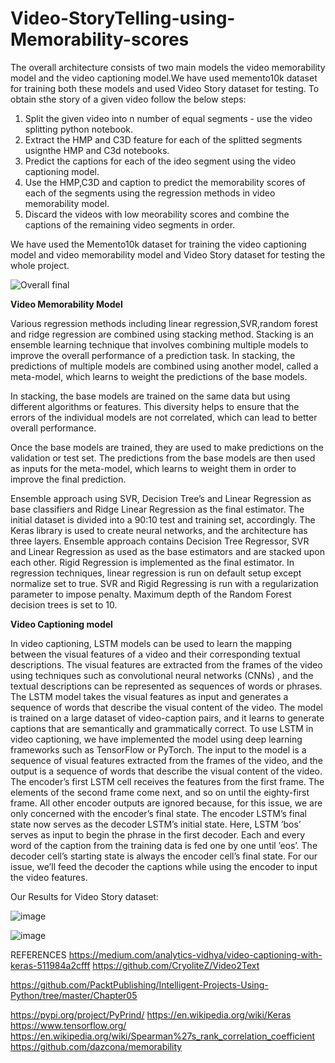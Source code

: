 # Video-StoryTelling-using-Memorability-scores

The overall architecture consists of two main models the video memorability model and the video captioning model.We have used memento10k dataset for training both these  models and used Video Story dataset for testing. To obtain sthe story of a given video follow the below steps:
1. Split the given video into n number of equal segments - use the video splitting python notebook.
2. Extract the HMP and C3D feature for each of the splitted segments usignthe HMP and C3d notebooks.
3. Predict the captions for each of the ideo segment using the video captioning model.
4. Use the HMP,C3D and caption to predict the memorability scores of each of the segments using the regression methods in video memorability model.
5. Discard the videos with low meorability scores and combine the captions of the remaining video segments in order.

We have used the Memento10k dataset for training the video captioning model and video memorability model and Video Story dataset for testing the whole project.

![Overall final](https://user-images.githubusercontent.com/69419671/235332386-f56da015-3903-4769-9d0c-90470ced4030.png)


**Video Memorability Model**

Various regression methods including linear regression,SVR,random forest and ridge regression are combined using stacking method.
Stacking is an ensemble learning technique that involves combining multiple models to improve the overall performance of a prediction task. In stacking, the predictions of multiple models are combined using another model, called a meta-model, which learns to weight the predictions of the base models.

In stacking, the base models are trained on the same data but using different algorithms or features. 
This diversity helps to ensure that the errors of the individual models are not correlated, which can lead to better overall performance.

Once the base models are trained, they are used to make predictions on the validation or test set. 
The predictions from the base models are then used as inputs for the meta-model, which learns to weight them in order to improve the final prediction.

Ensemble approach using SVR, Decision Tree’s and Linear Regression as base classifiers and Ridge Linear Regression as the final estimator.
The initial dataset is divided into a 90:10 test and training set, accordingly. The Keras library is used to create neural networks,
and the architecture has three layers. Ensemble approach contains Decision Tree Regressor, SVR and Linear Regression as used as the base estimators
and are stacked upon each other. Rigid Regression is implemented as the final estimator. In regression techniques, linear regression 
is run on default setup except normalize set to true. SVR and Rigid Regressing is run with a regularization parameter to impose penalty.
Maximum depth of the Random Forest decision trees is set to 10. 

**Video Captioning model**

In video captioning, LSTM models can be used to learn the mapping between
the visual features of a video and their corresponding textual descriptions. The
visual features are extracted from the frames of the video using techniques such
as convolutional neural networks (CNNs) , and the textual descriptions can be
represented as sequences of words or phrases.
The LSTM model takes the visual features as input and generates a sequence of
words that describe the visual content of the video. The model is trained on a
large dataset of video-caption pairs, and it learns to generate captions that are
semantically and grammatically correct.
To use LSTM in video captioning, we have implemented the model using deep
learning frameworks such as TensorFlow or PyTorch. The input to the model is a
sequence of visual features extracted from the frames of the video, and the output
is a sequence of words that describe the visual content of the video.
The encoder’s first LSTM cell receives the features from the first frame. The
elements of the second frame come next, and so on until the eighty-first frame.
All other encoder outputs are ignored because, for this issue, we are only
concerned with the encoder’s final state. The encoder LSTM’s final state now
serves as the decoder LSTM’s initial state. Here, LSTM ’bos’ serves as input to
begin the phrase in the first decoder. Each and every word of the caption from the
training data is fed one by one until ’eos’.
The decoder cell’s starting state is always the encoder cell’s final state. For our
issue, we’ll feed the decoder the captions while using the encoder to input the
video features.

Our Results for Video Story dataset:

![image](https://user-images.githubusercontent.com/69419671/235332487-e74d6710-a044-45d4-a3ac-b43a1a40386a.png)

![image](https://user-images.githubusercontent.com/69419671/235332498-6ea62572-9263-4e6c-af84-e37869c0b0eb.png)


REFERENCES
https://medium.com/analytics-vidhya/video-captioning-with-keras-511984a2cfff
https://github.com/CryoliteZ/Video2Text

https://github.com/PacktPublishing/Intelligent-Projects-Using-Python/tree/master/Chapter05

https://pypi.org/project/PyPrind/
https://en.wikipedia.org/wiki/Keras
https://www.tensorflow.org/
https://en.wikipedia.org/wiki/Spearman%27s_rank_correlation_coefficient
https://github.com/dazcona/memorability
